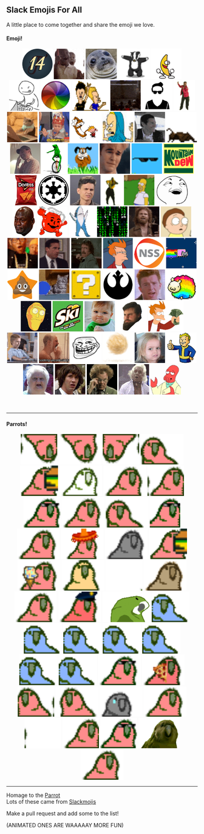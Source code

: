 ## Slack Emojis For All  

A little place to come together and share the emoji we love.

<h4>Emoji!</h4>
<p align="center">
  <img src="/Emojis/14.png" height="80"               alt="Cohort14" style/> 
  <img src="/Emojis/awesome.gif" height="80"          alt="awesome"/> 
  <img src="/Emojis/awkwardSeal.jpg" height="80"      alt="awkwardSeal"/> 
  <img src="/Emojis/badger.gif" height="80"           alt="badger"/> 
  <img src="/Emojis/bananaDance.gif" height="80"      alt="bananaDance"/> 
  <img src="/Emojis/bang.gif" height="80"             alt="bang"/> 
  <img src="/Emojis/beachball.gif" height="80"        alt="beachball"/> 
  <img src="/Emojis/beavisNbutthead.gif" height="80"  alt="beavisNbutthead"/> 
  <img src="/Emojis/bees.gif" height="80"             alt="bees"/>   
  <img src="/Emojis/bro.png" height="80"              alt="bro"/>
  <img src="/Emojis/carltonDance.gif" height="80"     alt="carltonDance"/> 
  <img src="/Emojis/cattype.gif" height="80"          alt="cattype"/> 
  <img src="/Emojis/celebrate.gif" height="80"        alt="celebrate"/> 
  <img src="/Emojis/CHDance.gif" height="80"          alt="CHDance"/> 
  <img src="/Emojis/cornholio.png" height="80"        alt="cornholio"/> 
  <img src="/Emojis/cray.gif" height="80"             alt="cray"/> 
  <img src="/Emojis/cricket.gif" height="80"          alt="cricket"/> 
  <img src="/Emojis/dadJoke.jpg" height="80"          alt="dadJoke"/> 
  <img src="/Emojis/datboi.gif" height="80"           alt="datboi"/> 
  <img src="/Emojis/dawg.gif" height="80"             alt="dawg"/> 
  <img src="/Emojis/dawsoncry.gif" height="80"        alt="dawsoncry"/> 
  <img src="/Emojis/dealwithit.gif" height="80"       alt="dealwithit"/> 
  <img src="/Emojis/DEWD.jpg" height="80"             alt="DEWD"/> 
  <img src="/Emojis/doritos.png" height="80"          alt="doritos"/> 
  <img src="/Emojis/empire.png" height="80"           alt="empire"/> 
  <img src="/Emojis/eww.jpg" height="80"              alt="eww"/> 
  <img src="/Emojis/hammerTime.gif" height="80"       alt="hammerTime"/> 
  <img src="/Emojis/homerDisappear.gif" height="80"   alt="homerDisappear"/> 
  <img src="/Emojis/iSeeWhatYouDidThere.png" height="80" alt="iSeeWhatYouDidThere"/> 
  <img src="/Emojis/jordanCry.png" height="80"        alt="jordanCry"/> 
  <img src="/Emojis/koolAid.png" height="80"          alt="koolAid"/> 
  <img src="/Emojis/leftShark.gif" height="80"        alt="leftShark"/> 
  <img src="/Emojis/matrix.gif" height="80"           alt="matrix"/> 
  <img src="/Emojis/morecowbellplz.gif" height="80"   alt="morecowbellplz"/> 
  <img src="/Emojis/morty.gif" height="80"            alt="morty"/> 
  <img src="/Emojis/noice.gif" height="80"            alt="noice"/> 
  <img src="/Emojis/nooo.gif" height="80"             alt="nooo"/> 
  <img src="/Emojis/norrispunch.gif" height="80"      alt="norrispunch"/> 
  <img src="/Emojis/notSure.jpg" height="80"          alt="notSure"/> 
  <img src="/Emojis/nss.png" height="80"              alt="nss"/> 
  <img src="/Emojis/nyanCat.gif" height="80"          alt="nyanCat"/> 
  <img src="/Emojis/poopstar.png" height="80"         alt="poopstar"/>
  <img src="/Emojis/forever-cat-pong.gif" height="80" alt="pong"/>
  <img src="/Emojis/question.gif" height="80"         alt="question"/> 
  <img src="/Emojis/rebel.png" height="80"            alt="rebel"/> 
  <img src="/Emojis/rick.jpg" height="80"             alt="rick"/> 
  <img src="/Emojis/sheepy.gif" height="80"           alt="sheepy"/> 
  <img src="/Emojis/showMeWhatYouGot.png" height="80" alt="showMeWhatYouGot"/> 
  <img src="/Emojis/skiski.JPG" height="80"           alt="skiski"/> 
  <img src="/Emojis/successKid.png" height="80"       alt="successKid"/> 
  <img src="/Emojis/swann.gif" height="80"            alt="swann"/> 
  <img src="/Emojis/takeMyMoney.png" height="80"      alt="takeMyMoney"/> 
  <img src="/Emojis/thumbsup.gif" height="80"         alt="thumbsup"/> 
  <img src="/Emojis/tobiasCry.gif" height="80"        alt="tobiasCry"/> 
  <img src="/Emojis/troll.png" height="80"            alt="troll"/> 
  <img src="/Emojis/tumbleweed.gif" height="80"       alt="tumbleweed"/> 
  <img src="/Emojis/uhhh.gif" height="80"             alt="uhh"/> 
  <img src="/Emojis/vaultboy.png" height="80"         alt="vaultboy"/> 
  <img src="/Emojis/wat.png" height="80"              alt="wat"/> 
  <img src="/Emojis/whoa.jpg" height="80"             alt="whoa"/> 
  <img src="/Emojis/winkwink.gif" height="80"         alt="winkwink"/> 
  <img src="/Emojis/woo.gif" height="80"              alt="woo"/> 
  <img src="/Emojis/zoidberg.png" height="80"         alt="zoidberg"/> 
</p>

<br/><hr/>

<h4>Parrots!</h4>
<p align="center">
  <img src="/Emojis/aussiecongaparrot.gif" height="80"          alt="aussiecongaparrot"/> 
  <img src="/Emojis/aussieparrot.gif" height="80"               alt="aussieparrot"/> 
  <img src="/Emojis/aussiereversecongaparrot.gif" height="80"   alt="aussiereversecongaparrot"/> 
  <img src="/Emojis/boredparrot.gif" height="80"                alt="boredparrot"/> 
  <img src="/Emojis/burgerParrot.gif" height="80"               alt="burgerParrot"/>
  <img src="/Emojis/chillparrot.gif" height="80"                alt="chillparrot"/> 
  <img src="/Emojis/confusedparrot.gif" height="80"             alt="confusedparrot"/> 
  <img src="/Emojis/congaparrot.gif" height="80"                alt="congaparrot"/> 
  <img src="/Emojis/congapartyparrot.gif" height="80"           alt="congapartyparrot"/> 
  <img src="/Emojis/dealParrot2.gif" height="80"                alt="dealParrot2"/>
  <img src="/Emojis/dealwithitparrot.gif" height="80"           alt="dealwithitparrot"/> 
  <img src="/Emojis/explodyparrot.gif" height="80"              alt="explodyparrot"/> 
  <img src="/Emojis/fastparrot.gif" height="80"                 alt="fastparrot"/> 
  <img src="/Emojis/fiestaparrot.gif" height="80"               alt="fiestaparrot"/> 
  <img src="/Emojis/gothparrot.gif" height="80"                 alt="gothparrot"/> 
  <img src="/Emojis/hamburgerparrot.gif" height="80"            alt="hamburgerparrot"/> 
  <img src="/Emojis/ice-cream-parrot.gif" height="80"           alt="parrot"/> 
  <img src="/Emojis/middleparrot.gif" height="80"               alt="middleparrot"/> 
  <img src="/Emojis/moonwalkingparrot.gif" height="80"          alt="moonwalkingparrot"/> 
  <img src="/Emojis/oldtimeyparrot.gif" height="80"             alt="oldtimeyparrot"/> 
  <img src="/Emojis/parrot.gif" height="80"                     alt="parrot"/> 
  <img src="/Emojis/parrotcop.gif" height="80"                  alt="parrotcop"/> 
  <img src="/Emojis/parrotdad.gif" height="80"                  alt="parrotdad"/> 
  <img src="/Emojis/parrotwave1.gif" height="80"                alt="parrotwave1"/> 
  <img src="/Emojis/parrotwave2.gif" height="80"                alt="parrotwave2"/> 
  <img src="/Emojis/parrotwave3.gif" height="80"                alt="parrotwave3"/> 
  <img src="/Emojis/parrotwave4.gif" height="80"                alt="parrotwave4"/> 
  <img src="/Emojis/parrotwave5.gif" height="80"                alt="parrotwave5"/> 
  <img src="/Emojis/parrotwave6.gif" height="80"                alt="parrotwave6"/> 
  <img src="/Emojis/parrotwave7.gif" height="80"                alt="parrotwave7"/> 
  <img src="/Emojis/partyparrot.gif" height="80"                alt="partyparrot"/> 
  <img src="/Emojis/pizzaparrot.gif" height="80"                alt="pizzaparrot"/> 
  <img src="/Emojis/reversecongaparrot.gif" height="80"         alt="reversecongaparrot"/> 
  <img src="/Emojis/rightparrot.gif" height="80"                alt="rightparrot"/> 
  <img src="/Emojis/sadparrot.gif" height="80"                  alt="sadparrot"/> 
  <img src="/Emojis/sassyparrot.gif" height="80"                alt="sassyparrot"/> 
  <img src="/Emojis/shufflefurtherparrot.gif" height="80"       alt="shufflefurtherparrot"/> 
  <img src="/Emojis/shuffleparrot.gif" height="80"              alt="shuffleparrot"/> 
  <img src="/Emojis/shufflepartyparrot.gif" height="80"         alt="shufflepartyparrot"/> 
  <img src="/Emojis/sirocco.gif" height="80"                    alt="sirocco"/> 
  <img src="/Emojis/slowparrot.gif" height="80"                 alt="slowparrot"/> 
</p>

***

Homage to the [Parrot](http://cultofthepartyparrot.com/)  
Lots of these came from [Slackmojis](https://slackmojis.com/)  

Make a pull request and add some to the list!  

(ANIMATED ONES ARE WAAAAAY MORE FUN)  
